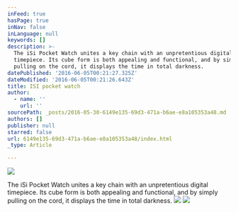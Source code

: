 ```yaml
---
inFeed: true
hasPage: true
inNav: false
inLanguage: null
keywords: []
description: >-
  The iSi Pocket Watch unites a key chain with an unpretentious digital
  timepiece. Its cube form is both appealing and functional, and by simply
  pulling on the cord, it displays the time in total darkness.
datePublished: '2016-06-05T00:21:27.325Z'
dateModified: '2016-06-05T00:21:26.643Z'
title: ISI pocket watch
author:
  - name: ''
    url: ''
sourcePath: _posts/2016-05-30-6149e135-69d3-471a-b6ae-e8a105353a48.md
authors: []
publisher: null
starred: false
url: 6149e135-69d3-471a-b6ae-e8a105353a48/index.html
_type: Article

---
```

![](https://the-grid-user-content.s3-us-west-2.amazonaws.com/fdb05f51-4a3a-4b90-ad2f-3ce4d511059a.gif)

The iSi Pocket Watch unites a key chain with an unpretentious digital timepiece. Its cube form is both appealing and functional, and by simply pulling on the cord, it displays the time in total darkness.
![](https://the-grid-user-content.s3-us-west-2.amazonaws.com/80b6a51a-60a7-4102-9623-920bc51d0a60.jpg)
![](https://the-grid-user-content.s3-us-west-2.amazonaws.com/df0fe444-baa4-416a-8a36-e11126aaf736.jpg)